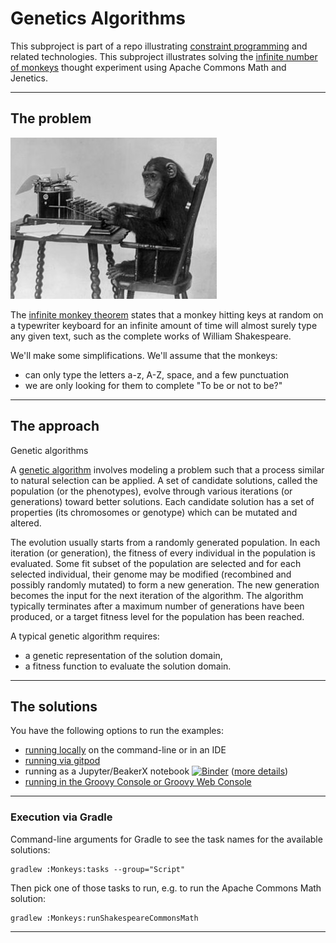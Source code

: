 # Genetics Algorithms

This subproject is part of a repo illustrating [constraint programming](../..) and related technologies.
This subproject illustrates
solving the [infinite number of monkeys](https://en.wikipedia.org/wiki/Infinite_monkey_theorem) thought
experiment using Apache Commons Math and Jenetics.

---

## The problem

![Chimpanzee at keyboard](../../docs/images/Chimpanzee.png)

The [infinite monkey theorem](https://en.wikipedia.org/wiki/Infinite_monkey_theorem) states that a monkey hitting keys
at random on a typewriter keyboard for an infinite amount of time
will almost surely type any given text,
such as the complete works of William Shakespeare.

We'll make some simplifications. We'll assume that the monkeys:
* can only type the letters a-z, A-Z, space, and a few punctuation
* we are only looking for them to complete "To be or not to be?"

---

## The approach

Genetic algorithms 

A [genetic algorithm](https://en.wikipedia.org/wiki/Genetic_algorithm)
involves modeling a problem such that a process similar to natural selection can be applied.
A set of candidate solutions, called the population (or the phenotypes), evolve
through various iterations (or generations) toward better solutions.
Each candidate solution has a set of properties (its chromosomes or genotype)
which can be mutated and altered.

The evolution usually starts from a randomly generated population.
In each iteration (or generation), the fitness of every individual in the population is evaluated.
Some fit subset of the population are selected and for each selected individual, their
genome may be modified (recombined and possibly randomly mutated) to form a new generation.
The new generation becomes the input for the next iteration of the algorithm.
The algorithm typically terminates after a maximum number of generations have been produced,
or a target fitness level for the population has been reached.

A typical genetic algorithm requires:
* a genetic representation of the solution domain,
* a fitness function to evaluate the solution domain.

---

## The solutions

You have the following options to run the examples:

* [running locally](../../docs/RunningLocal.md) on the command-line or in an IDE
* [running via gitpod](../../docs/RunningGitpod.md)
* running as a Jupyter/BeakerX notebook [![Binder](https://mybinder.org/badge_logo.svg)](https://mybinder.org/v2/gh/paulk-asert/groovy-constraint-programming/master?filepath=subprojects%2FMonkeys%2Fsrc%2Fmain%2Fnotebook%2FMonkeys.ipynb) ([more details](../../docs/RunningBeakerX.md))
* [running in the Groovy Console or Groovy Web Console](../../docs/RunningConsole.md)

---

### Execution via Gradle

Command-line arguments for Gradle to see the task names for the available solutions:
```
gradlew :Monkeys:tasks --group="Script"
```
Then pick one of those tasks to run, e.g. to run the Apache Commons Math solution:
```
gradlew :Monkeys:runShakespeareCommonsMath
```

---
